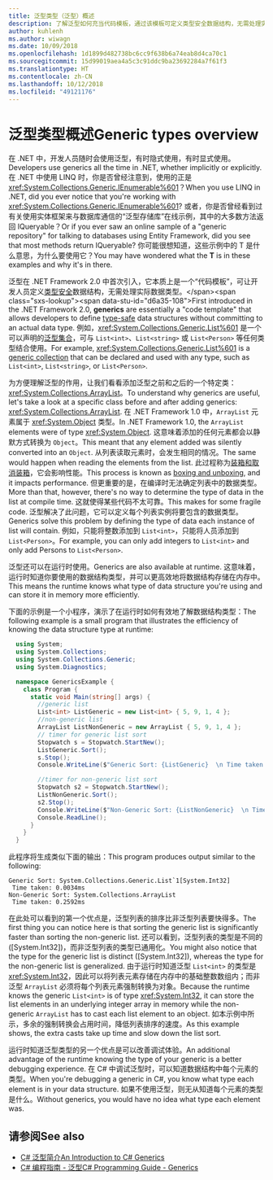 ```yaml
---
title: 泛型类型（泛型）概述
description: 了解泛型如何充当代码模板，通过该模板可定义类型安全数据结构，无需处理实际数据类型。
author: kuhlenh
ms.author: wiwagn
ms.date: 10/09/2018
ms.openlocfilehash: 1d1899d482738bc6cc9f638b6a74eab8d4ca70c1
ms.sourcegitcommit: 15d99019aea4a5c3c91ddc9ba23692284a7f61f3
ms.translationtype: HT
ms.contentlocale: zh-CN
ms.lasthandoff: 10/12/2018
ms.locfileid: "49121176"
---
```

# <a name="generic-types-overview"></a><span data-ttu-id="d6a35-103">泛型类型概述</span><span class="sxs-lookup"><span data-stu-id="d6a35-103">Generic types overview</span></span>

<span data-ttu-id="d6a35-104">在 .NET 中，开发人员随时会使用泛型，有时隐式使用，有时显式使用。</span><span class="sxs-lookup"><span data-stu-id="d6a35-104">Developers use generics all the time in .NET, whether implicitly or explicitly.</span></span> <span data-ttu-id="d6a35-105">在 .NET 中使用 LINQ 时，你是否曾经注意到，使用的正是 <xref:System.Collections.Generic.IEnumerable%601>？</span><span class="sxs-lookup"><span data-stu-id="d6a35-105">When you use LINQ in .NET, did you ever notice that you're working with <xref:System.Collections.Generic.IEnumerable%601>?</span></span> <span data-ttu-id="d6a35-106">或者，你是否曾经看到过有关使用实体框架来与数据库通信的“泛型存储库”在线示例，其中的大多数方法返回 IQueryable<T>？</span><span class="sxs-lookup"><span data-stu-id="d6a35-106">Or if you ever saw an online sample of a "generic repository" for talking to databases using Entity Framework, did you see that most methods return IQueryable<T>?</span></span> <span data-ttu-id="d6a35-107">你可能很想知道，这些示例中的 T 是什么意思，为什么要使用它？</span><span class="sxs-lookup"><span data-stu-id="d6a35-107">You may have wondered what the **T** is in these examples and why it's in there.</span></span>

<span data-ttu-id="d6a35-108">泛型在 .NET Framework 2.0 中首次引入，它本质上是一个“代码模板”，可让开发人员定义[类型安全](https://docs.microsoft.com/previous-versions/dotnet/netframework-4.0/hbzz1a9a(v=vs.100))数据结构，无需处理实际数据类型。</span><span class="sxs-lookup"><span data-stu-id="d6a35-108">First introduced in the .NET Framework 2.0, **generics** are essentially a "code template" that allows developers to define [type-safe](https://docs.microsoft.com/previous-versions/dotnet/netframework-4.0/hbzz1a9a(v=vs.100)) data structures without committing to an actual data type.</span></span> <span data-ttu-id="d6a35-109">例如，<xref:System.Collections.Generic.List%601> 是一个可以声明的[泛型集合](xref:System.Collections.Generic)，可与 `List<int>`、`List<string>` 或 `List<Person>` 等任何类型结合使用。</span><span class="sxs-lookup"><span data-stu-id="d6a35-109">For example, <xref:System.Collections.Generic.List%601> is a [generic collection](xref:System.Collections.Generic) that can be declared and used with any type, such as `List<int>`, `List<string>`, or `List<Person>`.</span></span>

<span data-ttu-id="d6a35-110">为方便理解泛型的作用，让我们看看添加泛型之前和之后的一个特定类：<xref:System.Collections.ArrayList>。</span><span class="sxs-lookup"><span data-stu-id="d6a35-110">To understand why generics are useful, let's take a look at a specific class before and after adding generics: <xref:System.Collections.ArrayList>.</span></span> <span data-ttu-id="d6a35-111">在 .NET Framework 1.0 中，`ArrayList` 元素属于 <xref:System.Object> 类型。</span><span class="sxs-lookup"><span data-stu-id="d6a35-111">In .NET Framework 1.0, the `ArrayList` elements were of type <xref:System.Object>.</span></span> <span data-ttu-id="d6a35-112">这意味着添加的任何元素都会以静默方式转换为 `Object`。</span><span class="sxs-lookup"><span data-stu-id="d6a35-112">This meant that any element added was silently converted into an `Object`.</span></span> <span data-ttu-id="d6a35-113">从列表读取元素时，会发生相同的情况。</span><span class="sxs-lookup"><span data-stu-id="d6a35-113">The same would happen when reading the elements from the list.</span></span> <span data-ttu-id="d6a35-114">此过程称为[装箱和取消装箱](../csharp/programming-guide/types/boxing-and-unboxing.md)，它会影响性能。</span><span class="sxs-lookup"><span data-stu-id="d6a35-114">This process is known as [boxing and unboxing](../csharp/programming-guide/types/boxing-and-unboxing.md), and it impacts performance.</span></span> <span data-ttu-id="d6a35-115">但更重要的是，在编译时无法确定列表中的数据类型。</span><span class="sxs-lookup"><span data-stu-id="d6a35-115">More than that, however, there's no way to determine the type of data in the list at compile time.</span></span> <span data-ttu-id="d6a35-116">这就使得某些代码不太可靠。</span><span class="sxs-lookup"><span data-stu-id="d6a35-116">This makes for some fragile code.</span></span> <span data-ttu-id="d6a35-117">泛型解决了此问题，它可以定义每个列表实例将要包含的数据类型。</span><span class="sxs-lookup"><span data-stu-id="d6a35-117">Generics solve this problem by defining the type of data each instance of list will contain.</span></span> <span data-ttu-id="d6a35-118">例如，只能将整数添加到 `List<int>`，只能将人员添加到 `List<Person>`。</span><span class="sxs-lookup"><span data-stu-id="d6a35-118">For example, you can only add integers to `List<int>` and only add Persons to `List<Person>`.</span></span>

<span data-ttu-id="d6a35-119">泛型还可以在运行时使用。</span><span class="sxs-lookup"><span data-stu-id="d6a35-119">Generics are also available at runtime.</span></span> <span data-ttu-id="d6a35-120">这意味着，运行时知道你要使用的数据结构类型，并可以更高效地将数据结构存储在内存中。</span><span class="sxs-lookup"><span data-stu-id="d6a35-120">This means the runtime knows what type of data structure you're using and can store it in memory more efficiently.</span></span>

<span data-ttu-id="d6a35-121">下面的示例是一个小程序，演示了在运行时如何有效地了解数据结构类型：</span><span class="sxs-lookup"><span data-stu-id="d6a35-121">The following example is a small program that illustrates the efficiency of knowing the data structure type at runtime:</span></span>

```csharp
  using System;
  using System.Collections;
  using System.Collections.Generic;
  using System.Diagnostics;

  namespace GenericsExample {
    class Program {
      static void Main(string[] args) {
        //generic list
        List<int> ListGeneric = new List<int> { 5, 9, 1, 4 };
        //non-generic list
        ArrayList ListNonGeneric = new ArrayList { 5, 9, 1, 4 };
        // timer for generic list sort
        Stopwatch s = Stopwatch.StartNew();
        ListGeneric.Sort();
        s.Stop();
        Console.WriteLine($"Generic Sort: {ListGeneric}  \n Time taken: {s.Elapsed.TotalMilliseconds}ms");

        //timer for non-generic list sort
        Stopwatch s2 = Stopwatch.StartNew();
        ListNonGeneric.Sort();
        s2.Stop();
        Console.WriteLine($"Non-Generic Sort: {ListNonGeneric}  \n Time taken: {s2.Elapsed.TotalMilliseconds}ms");
        Console.ReadLine();
      }
    }
  }
```

<span data-ttu-id="d6a35-122">此程序将生成类似下面的输出：</span><span class="sxs-lookup"><span data-stu-id="d6a35-122">This program produces output similar to the following:</span></span>

```console
Generic Sort: System.Collections.Generic.List`1[System.Int32]
 Time taken: 0.0034ms
Non-Generic Sort: System.Collections.ArrayList
 Time taken: 0.2592ms
```

<span data-ttu-id="d6a35-123">在此处可以看到的第一个优点是，泛型列表的排序比非泛型列表要快得多。</span><span class="sxs-lookup"><span data-stu-id="d6a35-123">The first thing you can notice here is that sorting the generic list is significantly faster than sorting the non-generic list.</span></span> <span data-ttu-id="d6a35-124">还可以看到，泛型列表的类型是不同的 ([System.Int32])，而非泛型列表的类型已通用化。</span><span class="sxs-lookup"><span data-stu-id="d6a35-124">You might also notice that the type for the generic list is distinct ([System.Int32]), whereas the type for the non-generic list is generalized.</span></span> <span data-ttu-id="d6a35-125">由于运行时知道泛型 `List<int>` 的类型是 <xref:System.Int32>，因此可以将列表元素存储在内存中的基础整数数组内；而非泛型 `ArrayList` 必须将每个列表元素强制转换为对象。</span><span class="sxs-lookup"><span data-stu-id="d6a35-125">Because the runtime knows the generic `List<int>` is of type <xref:System.Int32>, it can store the list elements in an underlying integer array in memory while the non-generic `ArrayList` has to cast each list element to an object.</span></span> <span data-ttu-id="d6a35-126">如本示例中所示，多余的强制转换会占用时间，降低列表排序的速度。</span><span class="sxs-lookup"><span data-stu-id="d6a35-126">As this example shows, the extra casts take up time and slow down the list sort.</span></span>

<span data-ttu-id="d6a35-127">运行时知道泛型类型的另一个优点是可以改善调试体验。</span><span class="sxs-lookup"><span data-stu-id="d6a35-127">An additional advantage of the runtime knowing the type of your generic is a better debugging experience.</span></span> <span data-ttu-id="d6a35-128">在 C# 中调试泛型时，可以知道数据结构中每个元素的类型。</span><span class="sxs-lookup"><span data-stu-id="d6a35-128">When you're debugging a generic in C#, you know what type each element is in your data structure.</span></span> <span data-ttu-id="d6a35-129">如果不使用泛型，则无从知道每个元素的类型是什么。</span><span class="sxs-lookup"><span data-stu-id="d6a35-129">Without generics, you would have no idea what type each element was.</span></span>

## <a name="see-also"></a><span data-ttu-id="d6a35-130">请参阅</span><span class="sxs-lookup"><span data-stu-id="d6a35-130">See also</span></span>

- [<span data-ttu-id="d6a35-131">C# 泛型简介</span><span class="sxs-lookup"><span data-stu-id="d6a35-131">An Introduction to C# Generics</span></span>](https://msdn.microsoft.com/library/ms379564.aspx)
- [<span data-ttu-id="d6a35-132">C# 编程指南 - 泛型</span><span class="sxs-lookup"><span data-stu-id="d6a35-132">C# Programming Guide - Generics</span></span>](../../docs/csharp/programming-guide/generics/index.md)
